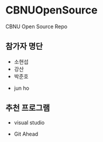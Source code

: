 # CBNUOpenSource
CBNU Open Source Repo

## 참가자 명단
* 소현섭
* 강산
* 박준호
- jun ho

## 추천 프로그램	
* visual studio
- Git Ahead